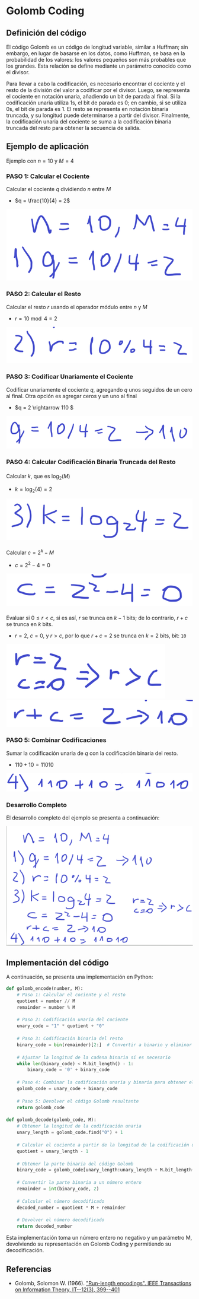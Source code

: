 # Golomb Coding

## Definición del código

El código Golomb es un código de longitud variable, similar a Huffman; sin embargo, en lugar de basarse en los datos, como Huffman, se basa en la probabilidad de los valores: los valores pequeños son más probables que los grandes. Esta relación se define mediante un parámetro conocido como el divisor.

Para llevar a cabo la codificación, es necesario encontrar el cociente y el resto de la división del valor a codificar por el divisor. Luego, se representa el cociente en notación unaria, añadiendo un bit de parada al final. Si la codificación unaria utiliza 1s, el bit de parada es 0; en cambio, si se utiliza 0s, el bit de parada es 1. El resto se representa en notación binaria truncada, y su longitud puede determinarse a partir del divisor. Finalmente, la codificación unaria del cociente se suma a la codificación binaria truncada del resto para obtener la secuencia de salida.

## Ejemplo de aplicación

Ejemplo con $n=10$ y $M=4$

### PASO 1: Calcular el Cociente

Calcular el cociente $q$ dividiendo $n$ entre $M$

- $q = \frac{10}{4} = 2$

![Paso 1](image-8.png)

### PASO 2: Calcular el Resto

Calcular el resto $r$ usando el operador módulo entre $n$ y $M$

- $r = 10 \bmod 4 = 2$

![Paso 2](image-9.png)

### PASO 3: Codificar Unariamente el Cociente

Codificar unariamente el cociente $q$, agregando $q$ unos seguidos de un cero al final. Otra opción es agregar ceros y un uno al final

- $q = 2 \rightarrow 110 $

![Paso 3](image-10.png)

### PASO 4: Calcular Codificación Binaria Truncada del Resto

####

Calcular $k$, que es $\log_2(M)$

- $k = \log_2(4) = 2$

![Paso 4.1](image-11.png)

####

Calcular $c = 2^k - M$

- $c = 2^2 - 4 = 0$

![Paso 4.2](image-12.png)

####

Evaluar si $0 \leq r < c$, si es así, $r$ se trunca en $k-1$ bits; de lo contrario, $r + c$ se trunca en $k$ bits.

- $r = 2$, $c = 0$, y $r > c$, por lo que $r+c=2$ se trunca en $k=2$ bits, bit: `10`

![Paso 4.3.1](image-13.png)
![Paso 4.3.2](image-14.png)

### PASO 5: Combinar Codificaciones

Sumar la codificación unaria de $q$ con la codificación binaria del resto.

- $110 + 10 = 11010$

![Paso 5](image-15.png)

### Desarrollo Completo

El desarrollo completo del ejemplo se presenta a continuación:

![Desarrollo Completo](image-16.png)

## Implementación del código

A continuación, se presenta una implementación en Python:

```python
def golomb_encode(number, M):
    # Paso 1: Calcular el cociente y el resto
    quotient = number // M
    remainder = number % M

    # Paso 2: Codificación unaria del cociente
    unary_code = "1" * quotient + "0"

    # Paso 3: Codificación binaria del resto
    binary_code = bin(remainder)[2:]  # Convertir a binario y eliminar el prefijo '0b'

    # Ajustar la longitud de la cadena binaria si es necesario
    while len(binary_code) < M.bit_length() - 1:
        binary_code = '0' + binary_code

    # Paso 4: Combinar la codificación unaria y binaria para obtener el código Golomb
    golomb_code = unary_code + binary_code

    # Paso 5: Devolver el código Golomb resultante
    return golomb_code

def golomb_decode(golomb_code, M):
    # Obtener la longitud de la codificación unaria
    unary_length = golomb_code.find("0") + 1

    # Calcular el cociente a partir de la longitud de la codificación unaria
    quotient = unary_length - 1

    # Obtener la parte binaria del código Golomb
    binary_code = golomb_code[unary_length:unary_length + M.bit_length() - 1]

    # Convertir la parte binaria a un número entero
    remainder = int(binary_code, 2)

    # Calcular el número decodificado
    decoded_number = quotient * M + remainder

    # Devolver el número decodificado
    return decoded_number
```

Esta implementación toma un número entero no negativo y un parámetro M, devolviendo su representación en Golomb Coding y permitiendo su decodificación.

## Referencias

- Golomb, Solomon W. (1966). ["Run-length encodings". IEEE Transactions on Information Theory, IT--12(3), 399--401](https://urchin.earth.li/~twic/Golombs_Original_Paper/)
